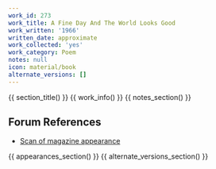 ```yaml
---
work_id: 273
work_title: A Fine Day And The World Looks Good
work_written: '1966'
written_date: approximate
work_collected: 'yes'
work_category: Poem
notes: null
icon: material/book
alternate_versions: []
---
```


{{ section_title() }}
{{ work_info() }}
{{ notes_section() }}
## Forum References
- [Scan of magazine appearance](https://bukowskiforum.com/threads/a-fine-day-and-the-world-looks-good-dust-vol-2-no-4-1966.11511/)

{{ appearances_section() }}
{{ alternate_versions_section() }}